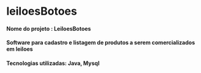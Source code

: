 # leiloesBotoes
#### Nome do projeto : LeiloesBotoes
#### Software para cadastro e listagem de produtos a serem comercializados em leiloes

#### Tecnologias utilizadas: Java, Mysql
